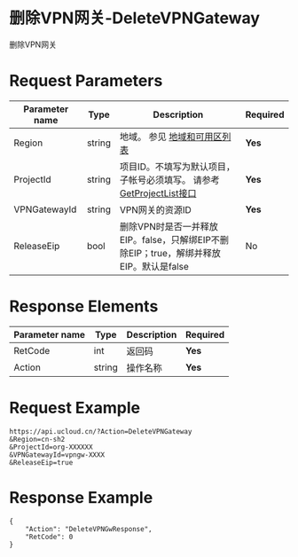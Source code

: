 # 删除VPN网关-DeleteVPNGateway

删除VPN网关

# Request Parameters
|Parameter name|Type|Description|Required|
|---|---|---|---|
|Region|string|地域。 参见 [地域和可用区列表](../summary/regionlist.html)|**Yes**|
|ProjectId|string|项目ID。不填写为默认项目，子帐号必须填写。 请参考[GetProjectList接口](../summary/get_project_list.html)|**Yes**|
|VPNGatewayId|string|VPN网关的资源ID|**Yes**|
|ReleaseEip|bool|删除VPN时是否一并释放EIP。false，只解绑EIP不删除EIP；true，解绑并释放EIP。默认是false|No|

# Response Elements
|Parameter name|Type|Description|Required|
|---|---|---|---|
|RetCode|int|返回码|**Yes**|
|Action|string|操作名称|**Yes**|

# Request Example
```
https://api.ucloud.cn/?Action=DeleteVPNGateway
&Region=cn-sh2
&ProjectId=org-XXXXXX
&VPNGatewayId=vpngw-XXXX
&ReleaseEip=true
```

# Response Example
```
{
    "Action": "DeleteVPNGwResponse", 
    "RetCode": 0
}
```

